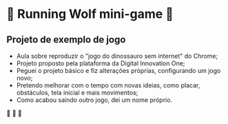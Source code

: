 # :wolf: Running Wolf mini-game :wolf:
## Projeto de exemplo de jogo
* Aula sobre reproduzir o "jogo do dinossauro sem internet" do Chrome;
* Projeto proposto pela plataforma da Digital Innovation One;
* Peguei o projeto básico e fiz alterações próprias, configurando um jogo novo;
* Pretendo melhorar com o tempo com novas ideias, como placar, obstáculos, tela inicial e mais movimentos;
* Como acabou saindo outro jogo, dei um nome próprio.

:rocket: :rocket: :rocket: